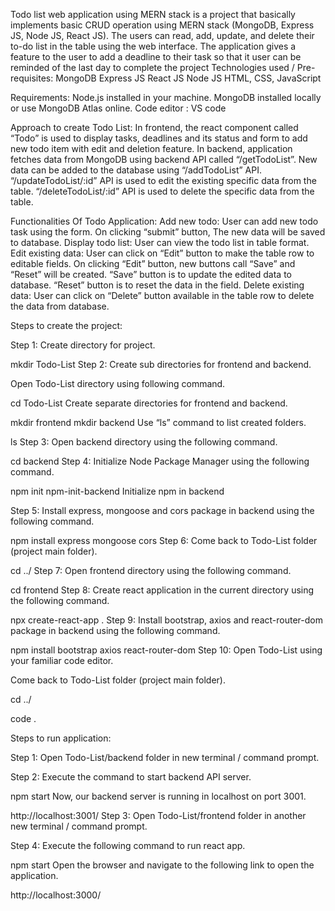 Todo list web application using MERN stack is a project that basically implements basic CRUD operation using MERN stack (MongoDB, Express JS, Node JS, React JS). The users can read, add, update, and delete their to-do list in the table using the web interface. The application gives a feature to the user to add a deadline to their task so that it user can be reminded of the last day to complete the project
Technologies used / Pre-requisites:
MongoDB
Express JS
React JS
Node JS
HTML, CSS, JavaScript

Requirements:
Node.js installed in your machine.
MongoDB installed locally or use MongoDB Atlas online.
Code editor : VS code

Approach to create Todo List:
In frontend, the react component called “Todo” is used to display tasks, deadlines and its status and form to add new todo item with edit and deletion feature.
In backend, application fetches data from MongoDB using backend API called “/getTodoList”. New data can be added to the database using “/addTodoList” API. “/updateTodoList/:id” API is used to edit the existing specific data from the table. “/deleteTodoList/:id” API is used to delete the specific data from the table.

Functionalities Of Todo Application:
Add new todo: User can add new todo task using the form. On clicking “submit” button, The new data will be saved to database.
Display todo list: User can view the todo list in table format.
Edit existing data: User can click on “Edit” button to make the table row to editable fields. On clicking “Edit” button, new buttons call “Save” and “Reset” will be created. “Save” button is to update the edited data to database. “Reset” button is to reset the data in the field.
Delete existing data: User can click on “Delete” button available in the table row to delete the data from database.

Steps to create the project:

Step 1: Create directory for project.

mkdir Todo-List
Step 2: Create sub directories for frontend and backend.

Open Todo-List directory using following command.

cd Todo-List
Create separate directories for frontend and backend.

mkdir frontend
mkdir backend
Use “ls” command to list created folders.

ls
Step 3: Open backend directory using the following command.

cd backend
Step 4: Initialize Node Package Manager using the following command.

npm init
npm-init-backend
Initialize npm in backend

Step 5: Install express, mongoose and cors package in backend using the following command.

npm install express mongoose cors
Step 6: Come back to Todo-List folder (project main folder).

cd ../
Step 7: Open frontend directory using the following command.

cd frontend
Step 8: Create react application in the current directory using the following command.

npx create-react-app .
Step 9: Install bootstrap, axios and react-router-dom package in backend using the following command.

npm install bootstrap axios react-router-dom
Step 10: Open Todo-List using your familiar code editor.

Come back to Todo-List folder (project main folder).

cd ../

code .

Steps to run application:

Step 1: Open Todo-List/backend folder in new terminal / command prompt.

Step 2: Execute the command to start backend API server.

npm start
Now, our backend server is running in localhost on port 3001.

http://localhost:3001/
Step 3: Open Todo-List/frontend folder in another new terminal / command prompt.

Step 4: Execute the following command to run react app.

npm start
Open the browser and navigate to the following link to open the application.

http://localhost:3000/

